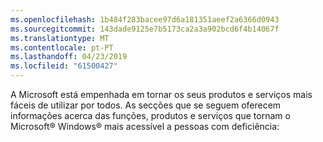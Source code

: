 ```yaml
---
ms.openlocfilehash: 1b484f283bacee97d6a181351aeef2a6366d0943
ms.sourcegitcommit: 143dade9125e7b5173ca2a3a902bcd6f4b14067f
ms.translationtype: MT
ms.contentlocale: pt-PT
ms.lasthandoff: 04/23/2019
ms.locfileid: "61500427"
---
```

A Microsoft está empenhada em tornar os seus produtos e serviços mais fáceis de utilizar por todos. As secções que se seguem oferecem informações acerca das funções, produtos e serviços que tornam o Microsoft® Windows® mais acessível a pessoas com deficiência: